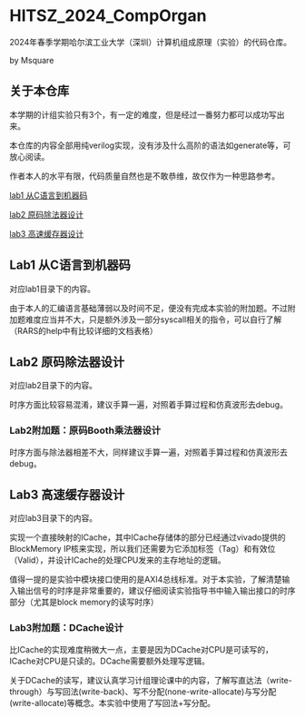 # HITSZ_2024_CompOrgan
2024年春季学期哈尔滨工业大学（深圳）计算机组成原理（实验）的代码仓库。

by Msquare

## 关于本仓库

本学期的计组实验只有3个，有一定的难度，但是经过一番努力都可以成功写出来。

本仓库的内容全部用纯verilog实现，没有涉及什么高阶的语法如generate等，可放心阅读。

作者本人的水平有限，代码质量自然也是不敢恭维，故仅作为一种思路参考。

[lab1  从C语言到机器码](#lab1)

[lab2 原码除法器设计](#lab2)

[lab3 高速缓存器设计](#lab3)

##  <span id="lab1">Lab1 从C语言到机器码</span>

对应lab1目录下的内容。

由于本人的汇编语言基础薄弱以及时间不足，便没有完成本实验的附加题。不过附加题难度应当并不大，只是额外涉及一部分syscall相关的指令，可以自行了解（RARS的help中有比较详细的文档表格）

##  <span id="lab2">Lab2 原码除法器设计</span>

对应lab2目录下的内容。

时序方面比较容易混淆，建议手算一遍，对照着手算过程和仿真波形去debug。

### Lab2附加题：原码Booth乘法器设计

时序方面与除法器相差不大，同样建议手算一遍，对照着手算过程和仿真波形去debug。

##  <span id="lab3">Lab3 高速缓存器设计</span>

对应lab3目录下的内容。

实现一个直接映射的ICache，其中ICache存储体的部分已经通过vivado提供的BlockMemory IP核来实现，所以我们还需要为它添加标签（Tag）和有效位（Valid），并设计ICache的处理CPU发来的主存地址的逻辑。

值得一提的是实验中模块接口使用的是AXI4总线标准。对于本实验，了解清楚输入输出信号的时序是非常重要的，建议仔细阅读实验指导书中输入输出接口的时序部分（尤其是block memory的读写时序）

### Lab3附加题：DCache设计

比ICache的实现难度稍微大一点，主要是因为DCache对CPU是可读写的，ICache对CPU是只读的。DCache需要额外处理写逻辑。

关于DCache的读写，建议认真学习计组理论课中的内容，了解写直达法（write-through）与写回法(write-back)、写不分配(none-write-allocate)与写分配(write-allocate)等概念。本实验中使用了写回法+写分配。
